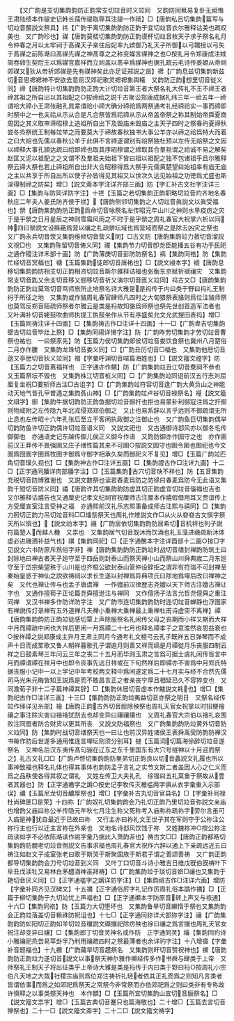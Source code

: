 <!-- { "loadSidebar": true } -->
　　【又广韵是支切集韵韵防正韵常支切竝音时义竝同　又韵防同秪易复卦无祗悔王肃陆绩本作禔史记韩长孺传禔取辱耳注禔一作祗】□【唐韵私吕切集韵篇写与切竝音醑説文祭具】祎【广韵于离切集韵韵防正韵于宜切竝音衣尔雅释诂美也疏叹美也　又广韵珍也】禖【唐韵莫桮切集韵韵防正韵谟杯切竝音枚天子求子祭名礼月令仲春之月以太牢祠于髙禖天子亲往后妃率九嫔御乃礼天子所御以弓韣授以弓矢于髙禖之前陈澔曰髙禖先禖之神髙尊之之称变媒言禖神之也○按礼月令郑康成注娀简吞卵生契后王以爲媒官嘉祥而立祠盖以髙辛爲禖神也据孔疏云毛诗传姜嫄从帝祠郊禖又狄从帝祈郊禖是先有禖神矣此亦足证郑説之凿】禗【广韵息兹切集韵新兹切音思禗禗神不安欲去意前汉郊祀歌灵禗禗象舆轙　又韵防正韵想里切音徙义同】禘【唐韵特计切集韵韵防正韵大计切竝音第王者大祭名礼大传礼不王不禘王者禘其祖之所自出以其祖配之○按禘祫之説千古聚讼郑康成据礼纬三年一祫五年一禘谓袷大禘小王肃张融孔晁辈谓祫小禘大确分禘祫爲两祭通考礼经禘祫实一事而禘即时祭中之一也夫祫从示从合是凡合祭皆爲祫禘从示从帝盖帝祭之称其制始帝舜夏商周因之其义取审谛昭穆上追祖所自出下及毁庙未毁庙之主天子四时之祭春礿夏禘秋尝冬烝祭统王制每竝举之而要莫大于禘故春秋独书大事公羊亦以禘之祫爲特大而着之曰大祫也先儒以春秋公羊于此俱不言禘遂谓别有祫祭独杜预以左传无祫祭之文因以禘释大事孔頴达疏曰祫即禘也取其序昭穆谓之禘取其合羣祖谓之祫诚不易之解矣赵匡又泥以祖配之之文谓不及羣祖夫始祖下皆曰祖以祖配之独不包诸祖乎且尔雅释祭云禘大祭也若止禘祖所自出非大合昭穆得爲大祭乎元儒黄楚望曰始祖率有庙无庙之主以共享于所自出所以使子孙皆得见其祖又以世次久远见始祖之功徳爲尤盛也斯深得制禘之防矣】增□【説文斋本字注详齐部三画】防【字汇补古文社字注详三画】□【集韵与防同详防字注】十禚【玉篇之若切集韵正韵职略切竝音灼齐地名春秋庄二年夫人姜氏防齐侯于禚】【唐韵侧邻切集韵之人切竝音眞説文以眞受福也】禜【唐韵集韵韵防正韵爲命切音咏祭名左传昭元年山川之神则水旱疫疠之灾于是乎禜之日月星辰之神则雪霜风雨之不时于是乎禜之周礼春官大祝掌六祈以同神四曰禜説文设緜蕝爲营以禳之礼疏禜坛域也爲营域而祭之是除去凶灾之祭也　又广韵永兵切音荥又集韵维倾切音营义同】□古文防【唐韵集韵竝力救切音溜説文祝□也　又集韵陈留切音俦义同】禝【集韵节力切音卽尧臣能播五谷有功于民祀之通作稷注详禾部十画】防【广韵薄庚切音彭防防祭名】禞【集韵同祰】防【集韵忙经切音冥福也】禟【玉篇集韵徒郎切音唐祐也】□【説文祲本字】禠【唐韵息移切集韵韵防相支切正韵相咨切竝音斯尔雅释诂福也张衡东京赋祈禠禳灾　又集韵常支切音匙又余支切音移又翘移切音祈又演尔切音匜义竝同】祃古文□【唐韵集韵韵防正韵竝莫驾切音骂师旅所止地祭名诗大雅是是祃传于内曰类于野曰祃礼王制祃于所征之地　又集韵或作貉周礼春官肆师凡四时之大甸猎祭表貉则爲位注貉师祭也莫驾反郑音陌疏师祭者尔雅云是类是祃故知貉爲师祭也祭先世创首造军法者也　又叶满补切音姥鼓吹曲师执提工执鼓坐作从节有序盛矣允文允武搜田表祃】增□【玉篇同祷注详十四画】□【集韵祷古作□注详十四画】十一□【广韵卑吉切集韵壁吉切竝音毕灶上祭】□【集韵同禓详愓字注】防【广韵昨劳切集韵才劳切竝音曹祭也祐也　一曰祭豕先】防【玉篇力侯切集韵郎侯切竝音娄饮食祭也冀州八月楚俗二月亦作膢　又集韵龙珠切音娄义同】□【广韵丑历切音□福也　又集韵他厯切音逖又亭厯切音狄义竝同】禤【字彚呼渊切音喧篇海姓也】□【説文籀文禋字】防【玉篇力之切音离福祥也　正字通亦作魑】防【广韵集韵竝丑江切音憃祠不恭也　又玉篇祭坛不毁也　又集韵株江切音桩义同】□【广韵集韵竝同诅前汉五行志刘屈厘复坐祝□要斩师古注□古诅字】□【广韵集韵竝符容切音逢广韵大黄负山之神能动天地气昔孔甲曽遇之集韵萯山神】□【广韵集韵竝卢谷切音禄祭名】禥【説文籀文祺字】御【集韵牛据切韵防正韵鱼据切竝音御扞也拒也易蒙卦利御寇注爲之扞御则物咸附之左传隐九年北戎侵郑郑伯御之　又止也易系辞以言乎远则不御疏谓无所止息也左传昭十六年孔张后至立于客闲执政御之注御止也　又广韵鱼巨切集韵偶举切韵防鱼许切正韵偶许切竝音语义同　又説文祀也　又古通御诗邶风亦以御冬毛传御御也　亦通语史记东越传御儿侯正义御今作语　又韵防御亦作圄守之也　亦作圉前汉王莽传不畏强圉又庄子缮性篇其来不可圉○按説文圄守也圉令圉也御祀也今文圄爲囹圄字圉爲牧圉字御爲守御字相承久矣而御祀义不复见】增□【玉篇广韵竝匹角切音璞久视也】□【集韵神古作□注详五画】□【集韵禋古作□注详九画】十二□【正字通同膰详肉部膰字注】□【玉篇集韵古穴切音玦不祥也】防【五音集韵充税切音防博雅谢也　又説文数祭也读若舂麦爲防之防徐曰春麦爲防今无此语又集韵千短切音防义同】禧【唐韵许其切集韵韵防虚其切正韵虚宜切竝音僖福也吉也　又尔雅释诂禧告也又通厘史记孝文纪祠官祝厘师古注厘本作禧假借用耳又贾谊传上方受厘宣室注言受神之福　亦通熙前汉礼乐志熙事备成师古注熙与禧同】□【集韵力照切正韵力吊切竝音料□□燔祡祭天也周礼作燎説文作□从火从昚昚古文愼字祭天所以愼也】【説文祊本字】禨【广韵居依切集韵韵防居希切音机祥也列子説符篇楚人而越人穖　又祟也　又集韵居气切音既沐而饮酒也礼玉藻进禨疏新沐体虚必进禨酒补益气也】禩【集韵同祀】□【正字通醮本字注详酉部十二画○按□字见説文六书防原斥爲俗字非】禅【唐韵集韵韵防正韵竝时战切音缮封禅韵防筑土曰封除地曰禅古者天子廵守至于四岳则封泰山而祭天禅小山而祭山川舜典嵗二月东廵守至于岱宗柴望秩于山川是也齐桓公欲封泰山管仲设辞拒之谓非有符瑞不可封禅至秦始皇惑于神仙之説欲祷祠以求长生遂以封禅爲异典项氏曰除地爲墠后改曰禅神之矣　又代也禅让传与也孟子唐虞禅　一作嬗前汉律歴志尧嬗以天下师古注嬗古禅让字也　又通作擅荀子正论篇尧舜擅逊注与禅同　又作儃扬子法言允哲尧儃舜之重注同禅　又汉书禅多作防详防字注　又广韵市连切集韵韵防时连切竝音蝉静也浮图家有禅説传灯录禅有五外道禅凡夫禅小乗禅大乗禅最上乗禅杜甫诗虚空不离禅】禫【唐韵集韵韵防正韵竝徒感切覃上声除服祭名礼闲传父母之丧期而小祥又期而大祥中月而禫疏中闲也大祥后更闲一月爲禫二十七月也释名禫孝子之意澹然哀思益衰也○按祥禫之説郑康成主异月王肃主同月今通考礼文檀弓云孔子既祥五日弹琴而不成声十日而成笙歌又鲁人朝祥暮歌孔子谓逾月则善又祥而缟是月禫徙月乐丧服四制云祥之日鼓素琴三年问云三年之丧二十五月而毕则玉肃之言爲可据士虞礼闲传皆言中月而禫谓禫在祥月中也即令丧事先远日祥或在下旬然祥后即禫亦不害爲中月郑氏特据丧服小记中一以上学记中年考校两文释中爲闲遂定爲二十七月实与经不合然先儒司马光朱元晦皆知王説爲是而不敢昌言正之者亲丧宁厚且相延已久不容猝变也　又同澹荀子非十二子篇神禫其辞】□【集韵休居切音虚本作魖説文耗也】增□【集韵祀古作□注详三画】十三□【集韵韵防正韵竝夷益切音亦祭之明日　又祭名经传竝作绎详见糸部】禬【唐韵正韵古外切音脍除殃祭也周礼天官女祝掌以时招梗禬禳之事注除灾害曰禬禬犹刮去也却变异曰禳禳攘也　又周礼春官大宗伯以禬礼哀围败注同盟者防合财货以更其所丧　又説文防福祭也　又广韵集韵韵防竝黄外切音防义竝同】防【集韵时战切音缮祭天也一曰让也前汉异姓诸侯王表舜禹受防韵防禅汉书每作防后世遂多通用惟连言墠坛则须分别耳】禭【玉篇词切篇海徐醉切竝音遂祭名　又神名后汉东夷传髙句骊在辽东之东千里国东有大穴号禭神以十月迎而祭之】礼古文礼□□【广韵卢啓切集韵韵防里弟切正韵良以切音蠡説文礼履也所以事神致福也释名礼体也得其事体也韵防孟子言礼之实节文斯二者盖因人心之仁义而爲之品秩使各得其叙之谓礼　又姓左传卫大夫礼孔　徐锴曰五礼莫重于祭故从豊者其器也】防【正字通襜字之譌○按史记李牧传灭襜褴两字俱从衣字彚重入示部误】禯【玉篇尼龙切音醲厚祭也】增□【字彚补古丸切音官县名】□【字彚补同禄杜尚碑匪□是荣】十四祢【广韵奴礼切集韵韵会乃礼切正韵乃里切竝音弥説文亲庙也增韵父庙曰祢公羊传隐元年秋七月注生称父死称考入庙称祢疏祢字旁尔言虽可入庙是神犹自最近于已故曰祢　又行主亦曰祢礼文王世子其在军则守于公祢注公祢行主也行以迁主言祢在外亲也　又地名诗邶风饮饯于祢　又姓魏祢冲○按公祢注疏读如字不必依陈澔读作祧字彚乃据此入萧韵非也】祷古文□□【唐韵正韵都晧切集韵韵防覩老切竝音倒説文告事求福也周礼春官大祝作六辞以通上下亲疏远近五曰祷注如赵文子成室张老曰歌于斯哭于斯聚国族于斯君子谓之善颂善祷　又广韵正韵都导切集韵韵会刀号切竝音到义同　又叶丁口切音斗诗小雅吉日维戊旣伯旣祷叶下阜丑戊读牡又易林白茅醴酒神巫拜祷】□【广韵集韵竝于琰切音媕□禳也又集韵于艳切音厌义同】□【正字通褴字之譌详防字注】□【集韵祧古作□注详六画】增防【字彚补同齐见汉碑文】十五禲【正字通俗厉字礼记作厉周礼俗本譌作禲】□【正篇于柳切集韵于九切竝忧上声福也】□【正字通禷本字防原音转上声又与祣通】十六□【集韵同祣】防【玉篇力大切堕坏也　又集韵鲁旱切音嬾惰于祭也又集韵韵会正韵竝落盖切音赖祩防祝诅也】十七□【正字通同狝详犬部狝字注】禳【广韵集韵韵防如阳切正韵如羊切竝音穰説文磔攘祀除疠殃也徐曰禳之爲言攘也周礼天官女祝注却变异曰禳】□【集韵郎丁切音灵神名或作防　正字通同灵】禴【集韵同礿诗小雅禴祀烝尝易萃卦孚乃利用禴疏四时之祭最薄者也余详礿字注】十八增禵【字彚补音题福也】十九禶【广韵藏旱切音趱祭名　又集韵则旰切音赞祝神也】禷【唐韵韵防正韵竝力遂切音説文以事祭天神尔雅作禷经传多作书舜与肆类于上帝　又师祭礼王制天子将出征类乎上帝诗大雅是类是祃传于内曰类于野曰祃○按周礼小宗伯凡天地之大烖社稷宗庙则爲位郑注祷祈礼轻者依其正礼而爲之则知凡言类者皆谓依事而爲之如郊祀爲祭天之常祭今非常祭而亦依郊祀爲之则曰类非有专称故许愼释之以事类祭天神也　本作纇】□【玉篇所宜切集韵山宜切音酾祭名】□【説文籀文祟字】增□【玉篇古典切音蹇只也篇海敬也】二十增□【玉篇去言切音攑祭也】二十一□【説文籀文斋字】二十二□【説文籀文祷字】
